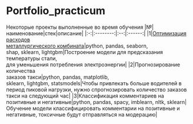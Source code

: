 # Portfolio_practicum
Некоторые проекты выполненные во время обучения
|№|наименование|стек|описание|
|:-:|:--------:|:--:|:------:|
|1|[Оптимизация расходов</br> металлургического комбината](portfolio_practicum/melting_steel/steel_temperature.ipynb)|python, pandas, seaborn,</br> shap, sklearn, lightgbm|Построение модели для предсказания температуры стали,</br> для уменьшения потребления электроэнергии|
|2|Прогнозирование количества</br> заказов такси|python, pandas, matplotlib,</br> sklearn, lightgbm, statsmodels|Чтобы привлекать больше водителей в период пиковой нагрузки, нужно спрогнозировать количество заказов такси на следующий час|
|3|Классификация комментариев на позитивные и негативные|python, pandas, spacy, imblearn, nltk, sklearn|Обучение модели классифицировать комментарии на позитивные и негативные, токсичные будут отправляться на модерацию|
